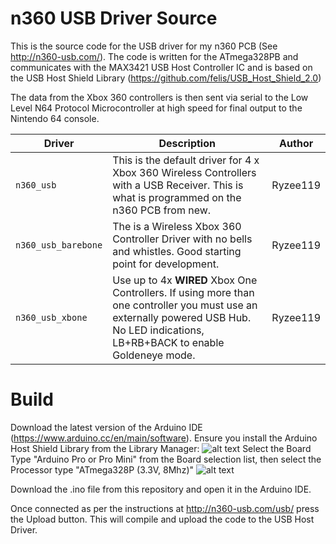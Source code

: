 # n360 USB Driver Source

This is the source code for the USB driver for my n360 PCB (See http://n360-usb.com/). The code is written for the ATmega328PB and communicates with the MAX3421 USB Host Controller IC and is based on the USB Host Shield Library (https://github.com/felis/USB_Host_Shield_2.0)

The data from the Xbox 360 controllers is then sent via serial to the Low Level N64 Protocol Microcontroller at high speed for final output to the Nintendo 64 console.


| Driver | Description | Author |
| --- | --- | --- |
| `n360_usb` | This is the default driver for 4 x Xbox 360 Wireless Controllers with a USB Receiver. This is what is programmed on the n360 PCB from new.| Ryzee119 |
| `n360_usb_barebone` | The is a Wireless Xbox 360 Controller Driver with no bells and whistles. Good starting point for development. | Ryzee119 |
| `n360_usb_xbone` | Use up to 4x **WIRED** Xbox One Controllers. If using more than one controller you must use an externally powered USB Hub. No LED indications, LB+RB+BACK to enable Goldeneye mode.| Ryzee119 |


# Build
Download the latest version of the Arduino IDE (https://www.arduino.cc/en/main/software). Ensure you install the Arduino Host Shield Library from the Library Manager:
![alt text](https://i.imgur.com/7ZfBsUC.png)
Select the Board Type "Arduino Pro or Pro Mini" from the Board selection list, then select the Processor type "ATmega328P (3.3V, 8Mhz)"
![alt text](https://i.imgur.com/lJ7mr9g.png)

Download the .ino file from this repository and open it in the Arduino IDE.

Once connected as per the instructions at http://n360-usb.com/usb/ press the Upload button. This will compile and upload the code to the USB Host Driver.
